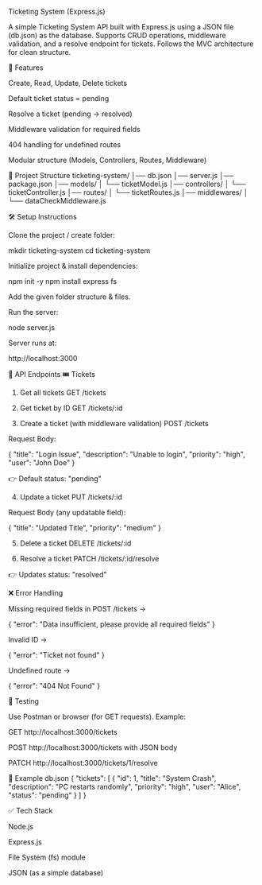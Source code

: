 Ticketing System (Express.js)

A simple Ticketing System API built with Express.js using a JSON file (db.json) as the database.
Supports CRUD operations, middleware validation, and a resolve endpoint for tickets.
Follows the MVC architecture for clean structure.

🚀 Features

Create, Read, Update, Delete tickets

Default ticket status = pending

Resolve a ticket (pending → resolved)

Middleware validation for required fields

404 handling for undefined routes

Modular structure (Models, Controllers, Routes, Middleware)

📂 Project Structure
ticketing-system/
│── db.json
│── server.js
│── package.json
│── models/
│   └── ticketModel.js
│── controllers/
│   └── ticketController.js
│── routes/
│   └── ticketRoutes.js
│── middlewares/
│   └── dataCheckMiddleware.js

🛠️ Setup Instructions

Clone the project / create folder:

mkdir ticketing-system
cd ticketing-system


Initialize project & install dependencies:

npm init -y
npm install express fs


Add the given folder structure & files.

Run the server:

node server.js


Server runs at:

http://localhost:3000

📌 API Endpoints
🎟 Tickets
1. Get all tickets
GET /tickets

2. Get ticket by ID
GET /tickets/:id

3. Create a ticket (with middleware validation)
POST /tickets


Request Body:

{
  "title": "Login Issue",
  "description": "Unable to login",
  "priority": "high",
  "user": "John Doe"
}


👉 Default status: "pending"

4. Update a ticket
PUT /tickets/:id


Request Body (any updatable field):

{
  "title": "Updated Title",
  "priority": "medium"
}

5. Delete a ticket
DELETE /tickets/:id

6. Resolve a ticket
PATCH /tickets/:id/resolve


👉 Updates status: "resolved"

❌ Error Handling

Missing required fields in POST /tickets →

{ "error": "Data insufficient, please provide all required fields" }


Invalid ID →

{ "error": "Ticket not found" }


Undefined route →

{ "error": "404 Not Found" }

🧪 Testing

Use Postman or browser (for GET requests).
Example:

GET http://localhost:3000/tickets

POST http://localhost:3000/tickets with JSON body

PATCH http://localhost:3000/tickets/1/resolve

📖 Example db.json
{
  "tickets": [
    {
      "id": 1,
      "title": "System Crash",
      "description": "PC restarts randomly",
      "priority": "high",
      "user": "Alice",
      "status": "pending"
    }
  ]
}

✅ Tech Stack

Node.js

Express.js

File System (fs) module

JSON (as a simple database)
